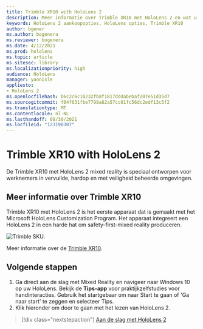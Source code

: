 ```yaml
---
title: Trimble XR10 with HoloLens 2
description: Meer informatie over Trimble XR10 met HoloLens 2 en wat u moet doen nadat u een eigen versie hebt.
keywords: HoloLens 2 aankoopopties, HoloLens opties, Trimble XR10
author: bgener
ms.author: bogenera
ms.reviewer: bogenera
ms.date: 4/12/2021
ms.prod: hololens
ms.topic: article
ms.sitesec: library
ms.localizationpriority: high
audience: HoloLens
manager: yannisle
appliesto:
- HoloLens 2
ms.openlocfilehash: b6c2c6c10232fb8f1817dddabebaf207e51d35d7
ms.sourcegitcommit: f04f631fbe7798a82a57cc01fc56dc2edf13c5f2
ms.translationtype: MT
ms.contentlocale: nl-NL
ms.lasthandoff: 08/30/2021
ms.locfileid: "123190307"
---
```

# <a name="trimble-xr10-with-hololens-2"></a>Trimble XR10 with HoloLens 2

De Trimble XR10 met HoloLens 2 mixed reality is speciaal ontworpen voor werknemers in vervuilde, hardop en met veiligheid beheerde omgevingen.

## <a name="learn-about-trimble-xr10"></a>Meer informatie over Trimble XR10

Trimble XR10 met HoloLens 2 is het eerste apparaat dat is gemaakt met het Microsoft HoloLens Customization Program. Het apparaat integreert een HoloLens 2 in een harde hat om safety-first-mixed reality produceren.

![Trimble SKU.](./images/trimble-ed.png)

Meer informatie over de [Trimble XR10](https://fieldtech.trimble.com/en/product/trimble-xr10-with-hololens-2).

## <a name="next-steps"></a>Volgende stappen

1. Ga direct aan de slag met Mixed Reality en navigeer naar Windows 10 op uw HoloLens. Bekijk de **Tips-app** voor praktijkzelfstudies voor handinteracties. Gebruik het startgebaar om naar Start te gaan of 'Ga naar start' te zeggen en selecteer Tips.
1. Klik hieronder om door te gaan met het lezen van HoloLens 2.

> [!div class="nextstepaction"]
> [Aan de slag met HoloLens 2](hololens2-basic-usage.md)